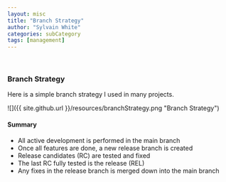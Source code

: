```yaml
---
layout: misc
title: "Branch Strategy"
author: "Sylvain White"
categories: subCategory
tags: [management]
---
```

<br/>

### Branch Strategy

Here is a simple branch strategy I used in many projects.

![]({{ site.github.url }}/resources/branchStrategy.png "Branch Strategy")

#### Summary

* All active development is performed in the main branch
* Once all features are done, a new release branch is created
* Release candidates (RC) are tested and fixed
* The last RC fully tested is the release (REL)
* Any fixes in the release branch is merged down into the main branch

